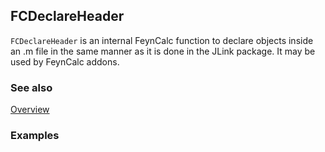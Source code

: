 ## FCDeclareHeader

`FCDeclareHeader` is an internal FeynCalc function to declare objects inside an .m file in the same manner as it is done in the JLink package. It may be used by FeynCalc addons.

### See also

[Overview](Extra/FeynCalc.md)

### Examples
